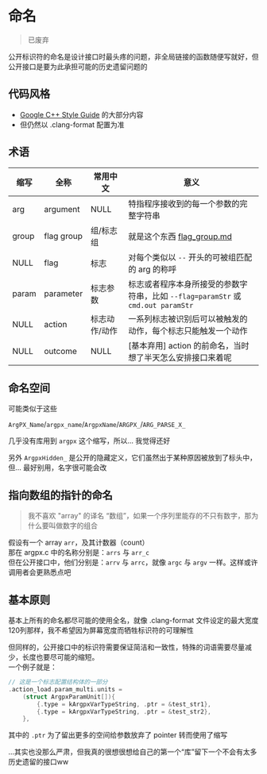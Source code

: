 # 命名

> 已废弃

公开标识符的命名是设计接口时最头疼的问题，非全局链接的函数随便写就好，但公开接口是要为此承担可能的历史遗留问题的

## 代码风格

- [Google C++ Style Guide](https://google.github.io/styleguide/cppguide.html) 的大部分内容
- 但仍然以 .clang-format 配置为准

## 术语

|缩写|全称|常用中文|意义|
|--|--|--|--|
|arg|argument|NULL|特指程序接收到的每一个参数的完整字符串|
|group|flag group|组/标志组|就是这个东西 [flag_group.md](./flag_group.md)|
|NULL|flag|标志|对每个类似以 `--` 开头的可被组匹配的 arg 的称呼|
|param|parameter|标志参数|标志或者程序本身所接受的参数字符串，比如 `--flag=paramStr` 或 `cmd.out paramStr`|
|NULL|action|标志动作/动作|一系列标志被识别后可以被触发的动作，每个标志只能触发一个动作|
|NULL|outcome|NULL|[基本弃用] action 的前命名，当时想了半天怎么安排接口来着呢|

## 命名空间

可能类似于这些

`ArgPX_Name`/`argpx_name`/`ArgpxName`/`ARGPX_`/`ARG_PARSE_X_`

几乎没有库用到 `argpx` 这个缩写，所以... 我觉得还好

另外 `ArgpxHidden_` 是公开的隐藏定义，它们虽然出于某种原因被放到了标头中，但... 最好别用，名字很可能会改

## 指向数组的指针的命名

> 我不喜欢 "array" 的译名 “数组”，如果一个序列里能存的不只有数字，那为什么要叫做数字的组合

假设有一个 array `arr`，及其计数器（count）\
那在 argpx.c 中的名称分别是：`arrs` 与 `arr_c`\
但在公开接口中，他们分别是：`arrv` 与 `arrc`，就像 `argc` 与 `argv` 一样。这样或许调用者会更熟悉点吧

## 基本原则

基本上所有的命名都尽可能的使用全名，就像 .clang-format 文件设定的最大宽度120列那样，我不希望因为屏幕宽度而牺牲标识符的可理解性

但同样的，公开接口中的标识符需要保证简洁和一致性，特殊的词语需要尽量减少，长度也要尽可能的缩短。\
一个例子就是：

```c
// 这是一个标志配置结构体的一部分
.action_load.param_multi.units =
    (struct ArgpxParamUnit[]){
        {.type = kArgpxVarTypeString, .ptr = &test_str1},
        {.type = kArgpxVarTypeString, .ptr = &test_str2},
    },
```

其中的 `.ptr` 为了留出更多的空间给参数放弃了 pointer 转而使用了缩写

...其实也没那么严肃，但我真的很想很想给自己的第一个“库”留下一个不会有太多历史遗留的接口ww
